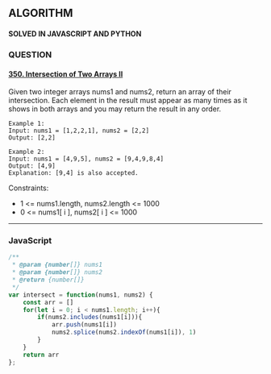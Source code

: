 ## ALGORITHM

#### SOLVED IN JAVASCRIPT AND PYTHON
### QUESTION

#### [350. Intersection of Two Arrays II](https://leetcode.com/problems/intersection-of-two-arrays-ii/)

Given two integer arrays nums1 and nums2, return an array of their intersection. Each element in the result must appear as many times as it shows in both arrays and you may return the result in any order.

```
Example 1:
Input: nums1 = [1,2,2,1], nums2 = [2,2]
Output: [2,2]

Example 2:
Input: nums1 = [4,9,5], nums2 = [9,4,9,8,4]
Output: [4,9]
Explanation: [9,4] is also accepted.
```

Constraints:

* 1 <= nums1.length, nums2.length <= 1000
* 0 <= nums1[ i ], nums2[ i ] <= 1000

-----

### JavaScript

```js
/**
 * @param {number[]} nums1
 * @param {number[]} nums2
 * @return {number[]}
 */
var intersect = function(nums1, nums2) {
    const arr = []
    for(let i = 0; i < nums1.length; i++){
        if(nums2.includes(nums1[i])){
            arr.push(nums1[i])
            nums2.splice(nums2.indexOf(nums1[i]), 1)
        }
    }
    return arr
};
```

